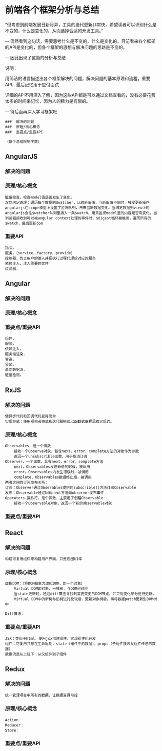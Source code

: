 # 前端各个框架分析与总结

“但考虑到前端发展日新月异，工具的迭代更新非常快，希望读者可以识别什么是不变的，什么是变化的，从而选择合适的开发工具。”

-- 偶然看到这句话，需要思考什么是不变的，什么是变化的，目前看来各个框架的API是变化的，但各个框架的思想与解决问题的思路是不变的。

-- 因此出现了这篇的分析与总结

说明：

用简洁的语言描述出各个框架解决的问题，解决问题的基本原理和流程，重要API，最后记忆用于应付面试

详细的API不用深入了解，因为这些API都是可以通过文档查看的，没有必要花费太多的时间来记忆，因为人的精力是有限的。

-- 待后面再深入学习框架吧

```
###  解决的问题
###  原理/核心概念
###  重要点/重要API

（每个总结限制字数）
```

## AngularJS

### 解决的问题


###  原理/核心概念

	脏值检查，检查model值是否发生了变化。
	双向绑定原理：遍历每个数据的$watcher，比较新旧值，当新旧值不同时，触发更新操作
	angularjs在scope模型上设置了监听队列，用来监听数据变化。当绑定数据到view上时angularjs会往$watcher队列里插入一条$watch，用来监视model里的内容是否有变化，当浏览器接收到可以被angular context处理的事件时，$digest循环被触发，遍历所有的$watch，最后更新dom

###  重要API

	指令，
	服务，（service，factory，provide）
	控制器，负责用户的输入并把执行过程代理给对应的服务
	依赖注入，注入需要的文件
	过滤器，


## Angular

###  解决的问题
###  原理/核心概念
###  重要点/重要API

	组件，
	服务，
	依赖注入，
	服务端渲染，
	管道，
	分区，
	单向数据流，
	脏值检测，

## RxJS

###  解决的问题

	使异步代码和回调代码变得简单
	实现方式：使用观察者模式和迭代器模式以函数式编程思维实现的。

###  原理/核心概念

	Observables，是一个函数
		接收一个Observe对象，包含next，error，complete方法的对象作为参数
		返回一个unsubscrible函数，用于取消订阅
	Observer，一个函数，具有next，error，complete方法
		next，Observables发送新值的时候，被调用
		error，Observables内发生错误时，被调用
		complete，Observables数据终止后，被调用
	两者之间的订阅发布关系：
	订阅：Observer通过Obserables提供的subscrible()方法订阅Observable
	发布：Observable通过回调next方法向observer发布事件
	Operators-操作符，是个函数，主要用于创建Observable
		接收一个Observable对象，返回一个新的Observable对象


###  重要点/重要API

## React

###  解决的问题

	构建可复用组件来构建用户界面，只是视图UI库

###  原理/核心概念

	虚拟DOM：（将DOM抽象为虚拟DOM，即一个对象）
		Virtual DOM即对象，一棵树，与DOM树对应
		当state更新时，通过diff算法寻找到需要变更的DOM节点，并只对变化部分进行更新。
		Virtual DOM中的新树与旧树进行比较后，更新对象树后，再将数据patch更新到DOM树中

	Diff算法：

###  重要点/重要API

	JSX：类似于html，使用jsx创建组件，实现组件化开发
	组件：可复用并存在生命周期，state（组件中的数据），props（子组件接收父组件传递的数据）
	数据流是从上往下：从父组件到子组件

## Redux

###  解决的问题

	统一管理项目中所有的数据，让数据变得可控

###  原理/核心概念

	Action：
	Reducer：
	Store：

###  重要点/重要API




















